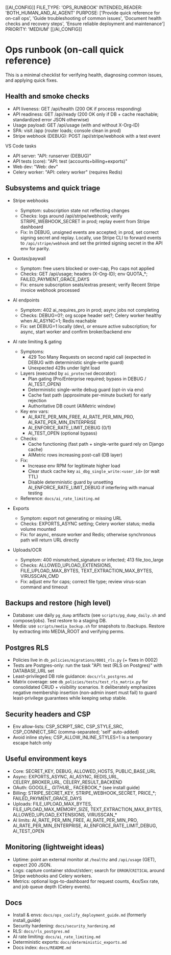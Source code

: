 [[AI_CONFIG]]
FILE_TYPE: 'OPS_RUNBOOK'
INTENDED_READER: 'BOTH_HUMAN_AND_AI_AGENT'
PURPOSE: ['Provide quick reference for on-call ops', 'Guide troubleshooting of common issues', 'Document health checks and recovery steps', 'Ensure reliable deployment and maintenance']
PRIORITY: 'MEDIUM'
[[/AI_CONFIG]]

# Ops runbook (on-call quick reference)

This is a minimal checklist for verifying health, diagnosing common issues, and applying quick fixes.

## Health and smoke checks

- API liveness: GET /api/health (200 OK if process responding)
- API readiness: GET /api/ready (200 OK only if DB + cache reachable; standardized error JSON otherwise)
- Usage payload: GET /api/usage (with and without X-Org-ID)
- SPA: visit /app (router loads; console clean in prod)
- Stripe webhook (DEBUG): POST /api/stripe/webhook with a test event

VS Code tasks

- API server: "API: runserver (DEBUG)"
- API tests (core): "API: test (accounts+billing+exports)"
- Web dev: "Web: dev"
- Celery worker: "API: celery worker" (requires Redis)

## Subsystems and quick triage

- Stripe webhooks
  - Symptom: subscription state not reflecting changes
  - Checks: logs around /api/stripe/webhook; verify STRIPE_WEBHOOK_SECRET in prod; replay event from Stripe dashboard
  - Fix: In DEBUG, unsigned events are accepted; in prod, set correct signing secret and replay. Locally, use Stripe CLI to forward events to `/api/stripe/webhook` and set the printed signing secret in the API env for parity.

- Quotas/paywall
  - Symptom: free users blocked or over-cap, Pro caps not applied
  - Checks: GET /api/usage; headers (X-Org-ID); env QUOTA_*; FAILED_PAYMENT_GRACE_DAYS
  - Fix: ensure subscription seats/extras present; verify Recent Stripe invoice webhook processed

- AI endpoints
  - Symptom: 402 ai_requires_pro in prod; async jobs not completing
  - Checks: DEBUG=0?; org scope header set?; Celery worker healthy when AI_ASYNC=1; Redis reachable
  - Fix: set DEBUG=1 locally (dev), or ensure active subscription; for async, start worker and confirm broker/backend env

- AI rate limiting & gating
  - Symptoms:
    - 429 Too Many Requests on second rapid call (expected in DEBUG with deterministic single-write guard)
    - Unexpected 429s under light load
  - Layers (executed by `ai_protected` decorator):
    - Plan gating (Pro/Enterprise required; bypass in DEBUG / AI_TEST_OPEN)
    - Deterministic single-write debug guard (opt-in via env)
    - Cache fast path (approximate per-minute bucket) for early rejection
    - Authoritative DB count (AIMetric window)
  - Key env vars:
    - AI_RATE_PER_MIN_FREE, AI_RATE_PER_MIN_PRO, AI_RATE_PER_MIN_ENTERPRISE
    - AI_ENFORCE_RATE_LIMIT_DEBUG (0/1)
    - AI_TEST_OPEN (optional bypass)
  - Checks:
    - Cache functioning (fast path + single-write guard rely on Django cache)
    - AIMetric rows increasing post-call (DB layer)
  - Fix:
    - Increase env RPM for legitimate higher load
    - Clear stuck cache key `ai_dbg_single_write:<user_id>` (or wait TTL)
    - Disable deterministic guard by unsetting AI_ENFORCE_RATE_LIMIT_DEBUG if interfering with manual testing
  - Reference: `docs/ai_rate_limiting.md`

- Exports
  - Symptom: export not generating or missing URL
  - Checks: EXPORTS_ASYNC setting; Celery worker status; media volume mounted
  - Fix: for async, ensure worker and Redis; otherwise synchronous path will return URL directly

- Uploads/OCR
  - Symptom: 400 mismatched_signature or infected; 413 file_too_large
  - Checks: ALLOWED_UPLOAD_EXTENSIONS, FILE_UPLOAD_MAX_BYTES, TEXT_EXTRACTION_MAX_BYTES, VIRUSSCAN_CMD
  - Fix: adjust env for caps; correct file type; review virus-scan command and timeout

## Backups and restore (high level)

- Database: use daily `pg_dump` artifacts (see `scripts/pg_dump_daily.sh` and compose/jobs). Test restore to a staging DB.
- Media: use `scripts/media_backup.sh` for snapshots to /backups. Restore by extracting into MEDIA_ROOT and verifying perms.

## Postgres RLS

- Policies live in `db_policies/migrations/0001_rls.py` (+ fixes in 0002)
- Tests are Postgres-only: run the task "API: test (RLS on Postgres)" with DATABASE_URL set
- Least-privileged DB role guidance: `docs/rls_postgres.md`
- Matrix coverage: see `db_policies/tests/test_rls_matrix.py` for consolidated CRUD + visibility scenarios. It deliberately emphasizes negative membership insertion (non-admin insert must fail) to guard least-privilege guarantees while keeping setup stable.

## Security headers and CSP

- Env allow-lists: CSP_SCRIPT_SRC, CSP_STYLE_SRC, CSP_CONNECT_SRC (comma-separated; 'self' auto-added)
- Avoid inline styles; CSP_ALLOW_INLINE_STYLES=1 is a temporary escape hatch only

## Useful environment keys

- Core: SECRET_KEY, DEBUG, ALLOWED_HOSTS, PUBLIC_BASE_URL
- Async: EXPORTS_ASYNC, AI_ASYNC, REDIS_URL, CELERY_BROKER_URL, CELERY_RESULT_BACKEND
- OAuth: GOOGLE_*, GITHUB_*, FACEBOOK_* (see install guide)
- Billing: STRIPE_SECRET_KEY, STRIPE_WEBHOOK_SECRET, PRICE_*; FAILED_PAYMENT_GRACE_DAYS
- Uploads: FILE_UPLOAD_MAX_BYTES, FILE_UPLOAD_MAX_MEMORY_SIZE, TEXT_EXTRACTION_MAX_BYTES, ALLOWED_UPLOAD_EXTENSIONS, VIRUSSCAN_*
- AI limits: AI_RATE_PER_MIN_FREE, AI_RATE_PER_MIN_PRO, AI_RATE_PER_MIN_ENTERPRISE, AI_ENFORCE_RATE_LIMIT_DEBUG, AI_TEST_OPEN

## Monitoring (lightweight ideas)

- Uptime: point an external monitor at `/healthz` and `/api/usage` (GET), expect 200 JSON.
- Logs: capture container stdout/stderr; search for `ERROR`/`CRITICAL` around Stripe webhooks and Celery workers.
- Metrics: optional logs-to-dashboard for request counts, 4xx/5xx rate, and job queue depth (Celery events).

## Docs

- Install & envs: `docs/ops_coolify_deployment_guide.md` (formerly install_guide)
- Security hardening: `docs/security_hardening.md`
- RLS: `docs/rls_postgres.md`
- AI rate limiting: `docs/ai_rate_limiting.md`
- Deterministic exports: `docs/deterministic_exports.md`
- Docs index: `docs/README.md`
